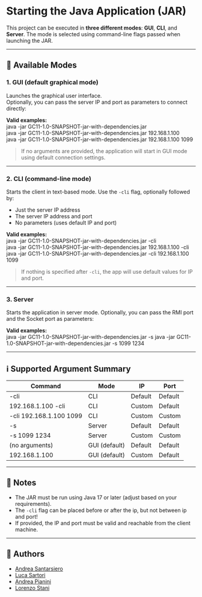 # Starting the Java Application (JAR) 

This project can be executed in **three different modes**: **GUI**, **CLI**, and **Server**. The mode is selected using command-line flags passed when launching the JAR.

---

## 🔧 Available Modes

### 1. GUI (default graphical mode)
Launches the graphical user interface.  
Optionally, you can pass the server IP and port as parameters to connect directly:

**Valid examples:**   
java -jar GC11-1.0-SNAPSHOT-jar-with-dependencies.jar  
java -jar GC11-1.0-SNAPSHOT-jar-with-dependencies.jar 192.168.1.100  
java -jar GC11-1.0-SNAPSHOT-jar-with-dependencies.jar 192.168.1.100 1099

> If no arguments are provided, the application will start in GUI mode using default connection settings.

---

### 2. CLI (command-line mode)
Starts the client in text-based mode. Use the `-cli` flag, optionally followed by:
- Just the server IP address
- The server IP address and port
- No parameters (uses default IP and port)

**Valid examples:**  
java -jar GC11-1.0-SNAPSHOT-jar-with-dependencies.jar -cli  
java -jar GC11-1.0-SNAPSHOT-jar-with-dependencies.jar 192.168.1.100 -cli
java -jar GC11-1.0-SNAPSHOT-jar-with-dependencies.jar -cli 192.168.1.100 1099

> If nothing is specified after `-cli`, the app will use default values for IP and port.

---

### 3. Server
Starts the application in server mode.
Optionally, you can pass the RMI port and the Socket port as parameters:

**Valid examples:**  
java -jar GC11-1.0-SNAPSHOT-jar-with-dependencies.jar -s
java -jar GC11-1.0-SNAPSHOT-jar-with-dependencies.jar -s 1099 1234

---

## ℹ️ Supported Argument Summary

| Command                   | Mode          | IP         | Port      |
|---------------------------|---------------|------------|-----------|
| -cli                      | CLI           | Default    | Default   |
| 192.168.1.100 -cli        | CLI           | Custom     | Default   |
| -cli 192.168.1.100 1099   | CLI           | Custom     | Custom    |
| -s                        | Server        | Default    | Default   |
| -s 1099 1234              | Server        | Custom     | Custom    |
| (no arguments)            | GUI (default) | Default    | Default   |
| 192.168.1.100             | GUI (default) | Custom     | Default   |

---

## 📌 Notes
- The JAR must be run using Java 17 or later (adjust based on your requirements).
- The `-cli` flag can be placed before or after the ip, but not between ip and port!
- If provided, the IP and port must be valid and reachable from the client machine.

---

## 👤 Authors
- [Andrea Santarsiero](https://github.com/AndreaSantarsiero)
- [Luca Sartori](https://github.com/Luca-Sartori)
- [Andrea Pianini](https://github.com/AndreaPianini)
- [Lorenzo Stani](https://github.com/lorenzostani) 
